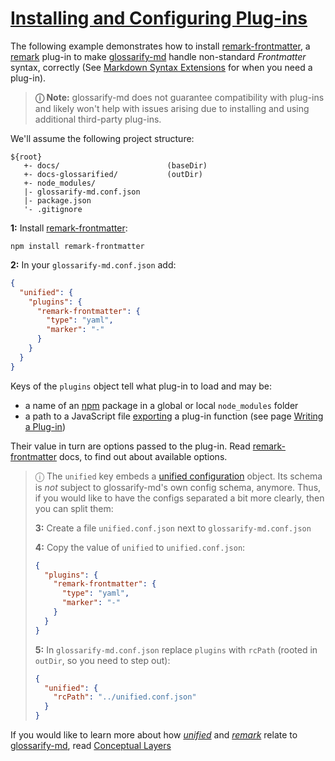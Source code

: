 # [Installing and Configuring Plug-ins](#installing-and-configuring-plug-ins)

[unified-config]: https://github.com/unifiedjs/unified-engine/blob/main/doc/configure.md

The following example demonstrates how to install [remark-frontmatter][1], a [remark][2] plug-in to make [glossarify-md][3] handle non-standard *Frontmatter* syntax, correctly (See [Markdown Syntax Extensions][4] for when you need a plug-in).

> **ⓘ  Note:** glossarify-md does not guarantee compatibility with plug-ins and likely won't help with issues arising due to installing and using additional third-party plug-ins.

We'll assume the following project structure:

    ${root}
       +- docs/                        (baseDir)
       +- docs-glossarified/           (outDir)
       +- node_modules/
       |- glossarify-md.conf.json
       |- package.json
       '- .gitignore

**1:** Install [remark-frontmatter][1]:

    npm install remark-frontmatter

**2:** In your `glossarify-md.conf.json` add:

```json
{
  "unified": {
    "plugins": {
      "remark-frontmatter": {
        "type": "yaml",
        "marker": "-"
      }
    }
  }
}
```

Keys of the `plugins` object tell what plug-in to load and may be:

*   a name of an [npm][5] package in a global or local `node_modules` folder
*   a path to a JavaScript file [exporting][6] a plug-in function (see page [Writing a Plug-in][7])

Their value in turn are options passed to the plug-in. Read [remark-frontmatter][1] docs, to find out about available options.

> ⓘ The `unified` key embeds a [unified configuration][unified-config] object. Its schema is *not* subject to glossarify-md's own config schema, anymore. Thus, if you would like to have the configs separated a bit more clearly, then you can split them:
>
> **3:** Create a file `unified.conf.json` next to `glossarify-md.conf.json`
>
> **4:** Copy the value of `unified` to `unified.conf.json`:
>
> ```json
> {
>   "plugins": {
>     "remark-frontmatter": {
>       "type": "yaml",
>       "marker": "-"
>     }
>   }
> }
> ```
>
> **5:** In `glossarify-md.conf.json` replace `plugins` with `rcPath` (rooted in `outDir`, so you need to step out):
>
> ```json
> {
>   "unified": {
>     "rcPath": "../unified.conf.json"
>   }
> }
> ```

If you would like to learn more about how *[unified][8]* and *[remark][2]* relate to [glossarify-md][3], read [Conceptual Layers][9]

[1]: https://npmjs.com/package/remark-frontmatter "A remark syntax plug-in supporting pseudo-standard front-matter syntax."

[2]: https://github.com/remarkjs/remark "remark is a parser and compiler project under the unified umbrella for Markdown text files in particular."

[3]: https://github.com/about-code/glossarify-md "This project."

[4]: https://github.com/about-code/glossarify-md/tree/master/doc/markdown-syntax-extensions.md

[5]: https://npmjs.com "Node Package Manager."

[6]: https://github.com/about-code/glossarify-md/tree/master/doc/export.md

[7]: https://github.com/about-code/glossarify-md/tree/master/doc/plugins-dev.md

[8]: https://unifiedjs.com "unified is an umbrella project around text file processing in general."

[9]: https://github.com/about-code/glossarify-md/tree/master/docconceptual-layers.md
